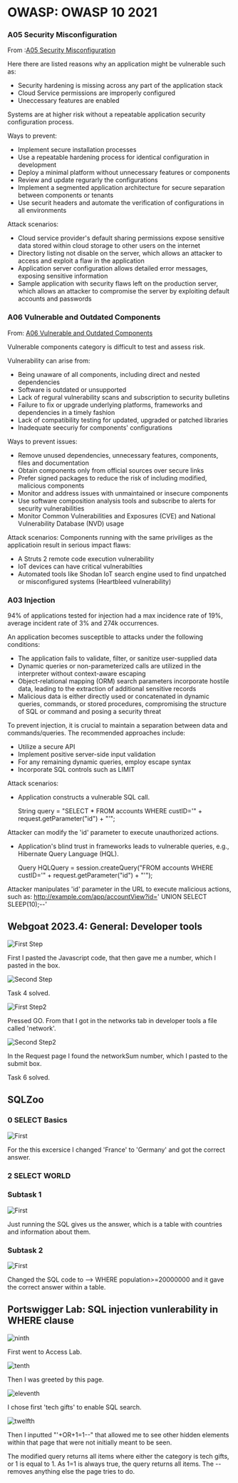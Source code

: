 # OWASP: OWASP 10 2021

### A05 Security Misconfiguration

From :[A05 Security Misconfiguration](https://owasp.org/Top10/A05_2021-Security_Misconfiguration/)

Here there are listed reasons why an application might be vulnerable such as:

- Security hardening is missing across any part of the application stack
- Cloud Service permissions are improperly configured
- Uneccessary features are enabled

Systems are at higher risk without a repeatable application security configuration process.

Ways to prevent:

- Implement secure installation processes
- Use a repeatable hardening process for identical configuration in development
- Deploy a minimal platform without unnecessary features or components
- Review and update regurarly the configurations
- Implement a segmented application architecture for secure separation between components or tenants
- Use securit headers and automate the verification of configurations in all environments

Attack scenarios:

- Cloud service provider's default sharing permissions expose sensitive data stored within cloud storage to other users on the internet
- Directory listing not disable on the server, which allows an attacker to access and exploit a flaw in the application
- Application server configuration allows detailed error messages, exposing sensitive information
- Sample application with security flaws left on the production server, which allows an attacker to compromise the server by exploiting default accounts and passwords


### A06 Vulnerable and Outdated Components

From: [A06 Vulnerable and Outdated Components](https://owasp.org/Top10/A06_2021-Vulnerable_and_Outdated_Components/)

Vulnerable components category is difficult to test and assess risk.

Vulnerability can arise from:

- Being unaware of all components, including direct and nested dependencies
- Software is outdated or unsupported
- Lack of regural vulnerability scans and subscription to security bulletins
- Failure to fix or upgrade underlying platforms, frameworks and dependencies in a timely fashion
- Lack of compatibility testing for updated, upgraded or patched libraries
- Inadequate seecuriy for components' configurations

Ways to prevent issues:

- Remove unused dependencies, unnecessary features, components, files and documentation
- Obtain components only from official sources over secure links
- Prefer signed packages to reduce the risk of including modified, malicious components
- Monitor and address issues with unmaintained or insecure components
- Use software composition analysis tools and subscribe to alerts for security vulnerabilities
- Monitor Common Vulnerabilities and Exposures (CVE) and National Vulnerability Database (NVD) usage

Attack scenarios:
Components running with the same priviliges as the applicatioin result in serious impact flaws:

- A Struts 2 remote code execution vulnerability
- IoT devices can have critical vulnerabilties
- Automated tools like Shodan IoT search engine used to find unpatched or misconfigured systems (Heartbleed vulnerability)


### A03 Injection

94% of applications tested for injection had a max incidence rate of 19%, average incident rate of 3% and 274k occurrences.

An application becomes susceptible to attacks under the following conditions:

- The application fails to validate, filter, or sanitize user-supplied data
- Dynamic queries or non-parameterized calls are utilized in the interpreter without context-aware escaping
- Object-relational mapping (ORM) search parameters incorporate hostile data, leading to the extraction of additional sensitive records
- Malicious data is either directly used or concatenated in dynamic queries, commands, or stored procedures, compromising the structure of SQL or command and posing a security threat

To prevent injection, it is crucial to maintain a separation between data and commands/queries. The recommended approaches include:

- Utilize a secure API
- Implement positive server-side input validation
- For any remaining dynamic queries, employ escape syntax
- Incorporate SQL controls such as LIMIT

Attack scenarios:

- Application constructs a vulnerable SQL call.

    String query = "SELECT * FROM accounts WHERE custID='" + request.getParameter("id") + "'";

Attacker can modify the 'id' parameter to execute unauthorized actions.

- Application's blind trust in frameworks leads to vulnerable queries, e.g., Hibernate Query Language (HQL).

    Query HQLQuery = session.createQuery("FROM accounts WHERE custID='" + request.getParameter("id") + "'");
  
Attacker manipulates 'id' parameter in the URL to execute malicious actions, such as: http://example.com/app/accountView?id=' UNION SELECT SLEEP(10);--'


## Webgoat 2023.4: General: Developer tools

![First Step](https://github.com/PanosArvan/Information-Security/assets/145275148/88d2b9d3-2cf0-44e3-b841-edd9823edc78)

First I pasted the Javascript code, that then gave me a number, which I pasted in the box.

![Second Step](https://github.com/PanosArvan/Information-Security/assets/145275148/b6968d8f-d02c-4241-a900-05ded1f3c9d5)

Task 4 solved.

![First Step2](https://github.com/PanosArvan/Information-Security/assets/145275148/60d3327b-fb3e-4e97-a719-0657089822a1)

Pressed GO. From that I got in the networks tab in developer tools a file called 'network'.

![Second Step2](https://github.com/PanosArvan/Information-Security/assets/145275148/f0395ca1-c3e2-4972-a35a-a2d98dfff4f3)

In the Request page I found the networkSum number, which I pasted to the submit box.

Task 6 solved.

## SQLZoo

### 0 SELECT Basics

![First](https://github.com/PanosArvan/Information-Security/assets/145275148/85551170-7475-4e7f-8261-df7314494bff)

For the this excersice I changed 'France' to 'Germany' and got the correct answer.

### 2 SELECT WORLD

### Subtask 1

![First](https://github.com/PanosArvan/Information-Security/assets/145275148/f01d1bb7-7ecf-41d8-8537-9c8082b07aff)

Just running the SQL gives us the answer, which is a table with countries and information about them.

### Subtask 2

![First](https://github.com/PanosArvan/Information-Security/assets/145275148/ea4c0aa1-3f75-4ebe-ab0b-09d2b24d988c)

Changed the SQL code to --> WHERE population>=20000000 and it gave the correct answer within a table.

## Portswigger Lab: SQL injection vunlerability in WHERE clause

![ninth](https://github.com/PanosArvan/Information-Security/assets/145275148/fbcfa913-fd00-4ed3-9169-9646065ae794)

First went to Access Lab.

![tenth](https://github.com/PanosArvan/Information-Security/assets/145275148/5a26dba3-1a84-498e-9436-793277b98bd0)

Then I was greeted by this page.

![eleventh](https://github.com/PanosArvan/Information-Security/assets/145275148/16e648e4-a4f8-4d8e-8de3-5d08c4d08f1a)

I chose first 'tech gifts' to enable SQL search.

![twelfth](https://github.com/PanosArvan/Information-Security/assets/145275148/34ac9c3f-4fa1-4b2e-8d81-f212c4f08617)

Then I inputted "'+OR+1=1--" that allowed me to see other hidden elements within that page that were not initially meant to be seen.

The modified query returns all items where either the category is tech gifts, or 1 is equal to 1. As 1=1 is always true, the query returns all items.
The -- removes anything else the page tries to do.
